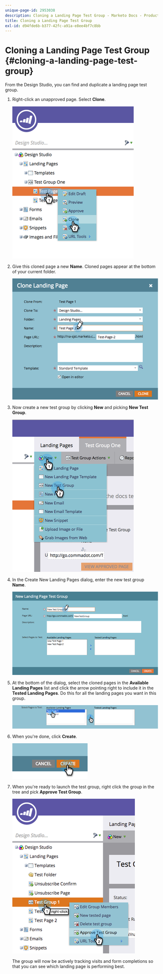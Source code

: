 ```yaml
---
unique-page-id: 2953038
description: Cloning a Landing Page Test Group - Marketo Docs - Product Documentation
title: Cloning a Landing Page Test Group
exl-id: d94fde6b-b377-42fc-a91a-e8ee4bf7c8bb
---
```

# Cloning a Landing Page Test Group {#cloning-a-landing-page-test-group}

From the Design Studio, you can find and duplicate a landing page test group.

1. Right-click an unapproved page. Select **Clone**.

   ![](assets/image2015-4-27-15-3a11-3a24.png)

1. Give this cloned page a new **Name**. Cloned pages appear at the bottom of your current folder.

   ![](assets/image2015-4-27-16-3a10-3a10.png)

1. Now create a new test group by clicking **New** and picking **New Test Group**.

   ![](assets/image2015-4-27-15-3a49-3a54.png)

1. In the Create New Landing Pages dialog, enter the new test group **Name**.

   ![](assets/image2015-4-27-15-3a58-3a13.png)

1. At the bottom of the dialog, select the cloned pages in the **Available Landing Pages** list and click the arrow pointing right to include it in the **Tested Landing Pages**. Do this for all the landing pages you want in this group.

   ![](assets/image2015-4-27-16-3a3-3a22.png)

1. When you're done, click **Create**.

   ![](assets/image2015-4-27-16-3a7-3a50.png)

1. When you're ready to launch the test group, right click the group in the tree and pick **Approve Test Group**.

   ![](assets/image2015-4-27-16-3a19-3a10.png)

   The group will now be actively tracking visits and form completions so that you can see which landing page is performing best.

